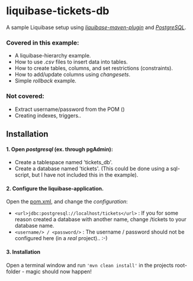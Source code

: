 # liquibase-tickets-db
A sample Liquibase setup using [_liquibase-maven-plugin_](https://mvnrepository.com/artifact/org.liquibase/liquibase-maven-plugin) and [_PostgreSQL_](https://www.postgresql.org/).

### Covered in this example:
* A liquibase-hierarchy example.
* How to use _.csv_ files to insert data into tables.
* How to create tables, columns, and set restrictions (constraints).
* How to add/update columns using _changesets_.
* Simple _rollback_ example.
  
### Not covered:
* Extract username/password from the POM (<build>)
* Creating indexes, triggers..

## Installation

#### 1. Open _postgresql_ (ex. through pgAdmin):
* Create a tablespace named 'tickets_db'.
* Create a database named 'tickets'.
(This could be done using a sql-script, but I have not included this in the example).

#### 2. Configure the liquibase-application.

Open the [pom.xml](pom.xml), and change the _configuration_:
* `<url>jdbc:postgresql://localhost/tickets</url>` : If you for some reason created a database with another name, change /tickets to your database name.
* `<username/> / <password/>` : The username / password should not be configured here (in a _real_ project).. :-)

#### 3. Installation
Open a terminal window and run `'mvn clean install'` in the projects root-folder - magic should now happen!
